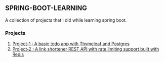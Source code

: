 ## SPRING-BOOT-LEARNING

A collection of projects that I did while learning spring boot.

### Projects

1. [Project-1 : A basic todo app with Thymeleaf and Postgres](./project-1-todo-app-thymeleaf/)
2. [Project-2 : A link shortener REST API with rate limiting support built with Redis](./project-2-link-shortener-rest-api/)
